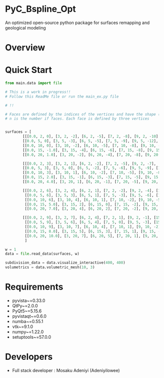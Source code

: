 
# PyC_Bspline_Opt
An optimized open-source python package for surfaces remapping and geological modeling

# Overview


# Quick Start

```python
from main.data import file
```
```python
# This is a work in progress!!
# Follow this ReadMe file or run the main_ex.py file
```
```python
# !!

```

```python
# Faces are defined by the indices of the vertices and have the shape (n,3) for triangular meshes.
# n is the number if faces. Each face is defined by three vertices


surfaces = [
        [[[0.0, 2, 0], [3, 2, -2], [6, 2, -5], [7, 2, -8], [9, 2, -10], [15, 2, -14]],
        [[0.0, 5, 0], [3, 5, -3], [6, 5, -5], [7, 5, -9], [9, 5, -12], [15, 5, -15]],
        [[0.0, 10, 0], [3, 10, -2], [6, 10, -5], [7, 10, -8], [9, 10, -11], [15, 10, -16]],
        [[0.0, 15, -1.0], [3, 15, -4], [6, 15, -6], [7, 15, -8], [9, 15, -11.5], [15, 15, -15]],
        [[0.0, 20, 1.0], [3, 20, -2], [6, 20, -4], [7, 20, -8], [9, 20, -11], [15, 20, -16]]],

        [[[0.0, 2, 3], [3, 2, 1], [6, 2, -2], [7, 2, -5], [9, 2, -7], [15, 2, -11]],
        [[0.0, 5, 3], [3, 5, 0], [6, 5, -2], [7, 5, -6], [9, 5, -9], [15, 5, -12]],
        [[0.0, 10, 3], [3, 10, 1], [6, 10, -2], [7, 10, -5], [9, 10, -8], [15, 10, -13]],
        [[0.0, 15, 2.0], [3, 15, -1], [6, 15, -3], [7, 15, -5], [9, 15, -8.5], [15, 15, -12]],
        [[0.0, 20, 4.0], [3, 20, 1], [6, 20, -1], [7, 20, -5], [9, 20, -8], [15, 20, -13]]],

        [[[0.0, 2, 6], [3, 2, 4], [6, 2, 1], [7, 2, -2], [9, 2, -4], [15, 2, -8]],
         [[0.0, 5, 6], [3, 5, 3], [6, 5, 1], [7, 5, -3], [9, 5, -6], [15, 5, -9]],
         [[0.0, 10, 6], [3, 10, 4], [6, 10, 1], [7, 10, -2], [9, 10, -5], [15, 10, -10]],
         [[0.0, 15, 5.0], [3, 15, 2], [6, 15, 0], [7, 15, -2], [9, 15, -5.5], [15, 15, -9]],
         [[0.0, 20, 7.0], [3, 20, 4], [6, 20, 2], [7, 20, -2], [9, 20, -5], [15, 20, -10]]],

        [[[0.0, 2, 9], [3, 2, 7], [6, 2, 4], [7, 2, 1], [9, 2, -1], [15, 2, -5]],
         [[0.0, 5, 9], [3, 5, 6], [6, 5, 4], [7, 5, 0], [9, 5, -3], [15, 5, -6]],
         [[0.0, 10, 9], [3, 10, 7], [6, 10, 4], [7, 10, 1], [9, 10, -2], [15, 10, -7]],
         [[0.0, 15, 8.0], [3, 15, 5], [6, 15, 3], [7, 15, 1], [9, 15, -2.5], [15, 15, -6]],
         [[0.0, 20, 10.0], [3, 20, 7], [6, 20, 5], [7, 20, 1], [9, 20, -2], [15, 20, -7]]]
         ]
```
```python
w = 1
data = file.read_data(surfaces, w)

subdivision_data = data.visualize_interactive(400, 400)
volumetrics = data.volumetric_mesh(10, 3)
```
# Requirements

- pyvista~=0.33.0
- QtPy~=2.0.0
- PyQt5~=5.15.6
- pyvistaqt~=0.6.0
- numba~=0.55.1
- vtk~=9.1.0
- numpy~=1.22.0
- setuptools~=57.0.0


# Developers
- Full stack developer : Mosaku Adeniyi (Adeniyilowee)